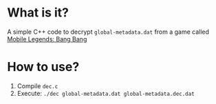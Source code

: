 # What is it?
A simple C++ code to decrypt `global-metadata.dat` from a game called [Mobile Legends: Bang Bang](https://play.google.com/store/apps/details?id=com.mobile.legends)
# How to use?
1. Compile `dec.c`
2. Execute: `./dec global-metadata.dat global-metadata.dec.dat`
